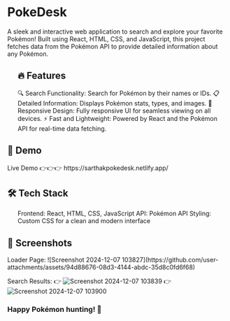 # PokeDesk

<p>
  A sleek and interactive web application to search and explore your favorite Pokémon! Built using React, HTML, CSS, and JavaScript, this project fetches data from the Pokémon API to provide detailed information about any Pokémon.
</p>

<ul>
<h2> 🔥 Features </h2>
    🔍 Search Functionality: Search for Pokémon by their names or IDs.
    📋 Detailed Information: Displays Pokémon stats, types, and images.
    🎨 Responsive Design: Fully responsive UI for seamless viewing on all devices.
    ⚡ Fast and Lightweight: Powered by React and the Pokémon API for real-time data fetching.
</ul>

<h2>🚀 Demo </h2>

<p> Live Demo 👉👉👉  https://sarthakpokedesk.netlify.app/ </p>

<h2>🛠️ Tech Stack </h2>
<ul>
    Frontend: React, HTML, CSS, JavaScript
    API: Pokémon API
    Styling: Custom CSS for a clean and modern interface
</ul>


<h2>📸 Screenshots</h2>
Loader Page:
![Screenshot 2024-12-07 103827](https://github.com/user-attachments/assets/94d88676-08d3-4144-abdc-35d8c0fd6f68)

Search Results:
👉
![Screenshot 2024-12-07 103839](https://github.com/user-attachments/assets/9e460f6a-a160-43fa-ade1-aa7062db564e)
👉
![Screenshot 2024-12-07 103900](https://github.com/user-attachments/assets/9f175965-24ff-41b2-8133-a61852887d2a)

<h3>
  Happy Pokémon hunting! 🎉
</h3>

